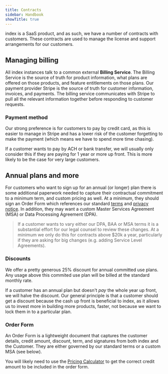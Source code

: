 ```yaml
---
title: Contracts
sidebar: Handbook
showTitle: true
---
```


index is a SaaS product, and as such, we have a number of contracts with customers. These contracts are used to manage the license and support arrangements for our customers. 

## Managing billing

All index instances talk to a common external **Billing Service**. The Billing Service is the source of truth for product information, what plans are offered on those products, and feature entitlements on those plans. Our payment provider Stripe is the source of truth for customer information, invoices, and payments. The billing service communicates with Stripe to pull all the relevant information together before responding to customer requests.

### Payment method

Our strong preference is for customers to pay by credit card, as this is easier to manage in Stripe and has a lower risk of the customer forgetting to make the payment (which means we have to spend more time chasing). 

If a customer wants to pay by ACH or bank transfer, we will usually only consider this if they are paying for 1 year or more up front. This is more likely to be the case for very large customers. 

## Annual plans and more

For customers who want to sign up for an annual (or longer) plan there is some additional paperwork needed to capture their contractual commitment to a minimum term, and custom pricing as well. At a minimum, they should sign an Order Form which references our standard [terms](terms) and [privacy notice](privacy).  In addition, they may want a custom Master Services Agreement (MSA) or Data Processing Agreement (DPA).

> If a customer wants to vary either our DPA, BAA or MSA terms it is a substantial effort for our legal counsel to review these changes.  At a minimum we only do this for contracts above $20k a year, particularly if they are asking for big changes (e.g. adding Service Level Agreements).

### Discounts

We offer a pretty generous 25% discount for annual committed use plans. Any usage above this commited use plan will be billed at the standard monthly rate.

If a customer has an annual plan but doesn't _pay_ the whole year up front, we will halve the discount. Our general principle is that a customer should get a discount because the cash up front is beneficial to index, as it allows us to invest more in building more products, faster, not because we want to lock them in to a particular plan.

### Order Form

An Order Form is a lightweight document that captures the customer details, credit amount, discount, term, and signatures from both 
index and the Customer.  They are either governed by our standard terms or a custom MSA (see below).

You will likely need to use the [Pricing Calculator](https://docs.google.com/spreadsheets/d/1QsDV2ECtMwM9IfC_D7Embmpu7K7q6qbq60t8ARglQaI/edit#gid=358353731) to get the correct credit amount to be included in the order form.

